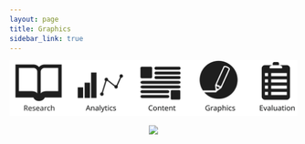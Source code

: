 ```yaml
---
layout: page
title: Graphics
sidebar_link: true
---
```


<html>
  <head>
    <script src="https://cdnjs.cloudflare.com/ajax/libs/Chart.js/2.5.0/Chart.min.js"></script> 
  </head>
  <body>  
  <canvas id="myChart" width="400" height="250"></canvas> 
 <script src="assets/js/script.js"></script>
    <p><img src="assets/images/Icons.svg"/></p>
<center>
  <div class='tableauPlaceholder' id='viz1572819903297' style='position: relative'><noscript><a href='#'><img alt=' ' src='https:&#47;&#47;public.tableau.com&#47;static&#47;images&#47;Ca&#47;CarbonFeeandDividend-CitizensClimateLobbyViz&#47;CarbonFeeandDividendEffects&#47;1_rss.png' style='border: none' /></a></noscript><object class='tableauViz'  style='display:none;'><param name='host_url' value='https%3A%2F%2Fpublic.tableau.com%2F' /> <param name='embed_code_version' value='3' /> <param name='site_root' value='' /><param name='name' value='CarbonFeeandDividend-CitizensClimateLobbyViz&#47;CarbonFeeandDividendEffects' /><param name='tabs' value='no' /><param name='toolbar' value='no' /><param name='static_image' value='https:&#47;&#47;public.tableau.com&#47;static&#47;images&#47;Ca&#47;CarbonFeeandDividend-CitizensClimateLobbyViz&#47;CarbonFeeandDividendEffects&#47;1.png' /> <param name='animate_transition' value='yes' /><param name='display_static_image' value='yes' /><param name='display_spinner' value='yes' /><param name='display_overlay' value='yes' /><param name='display_count' value='yes' /></object></div>                <script type='text/javascript'>                    var divElement = document.getElementById('viz1572819903297');                    var vizElement = divElement.getElementsByTagName('object')[0];                    vizElement.style.minWidth='420px';vizElement.style.maxWidth='650px';vizElement.style.width='100%';vizElement.style.height='1660px';                    var scriptElement = document.createElement('script');                    scriptElement.src = 'https://public.tableau.com/javascripts/api/viz_v1.js';                    vizElement.parentNode.insertBefore(scriptElement, vizElement);                </script>



</body>
</html>

